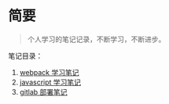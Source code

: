# 简要

> 个人学习的笔记记录，不断学习，不断进步。

笔记目录：

1. [webpack 学习笔记](/webpack/README.md ':target=_self')
2. [javascript 学习笔记](/javascript/README.md ':target=_self')
3. [gitlab 部署笔记](/gitlab/README.md ':target=_self')
